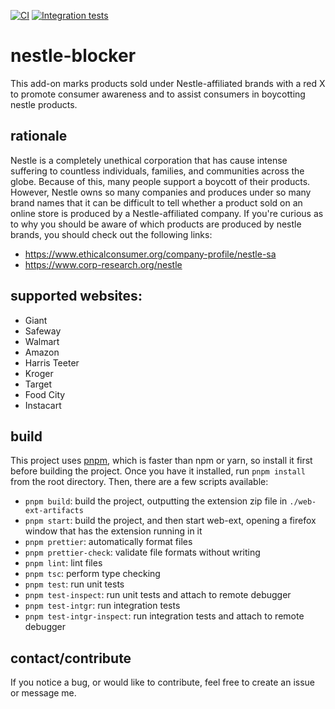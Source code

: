 [![CI](https://github.com/isaac-j-miller/nestle-blocker/actions/workflows/branch-check.yml/badge.svg?branch=main)](https://github.com/isaac-j-miller/nestle-blocker/actions/workflows/branch-check.yml) [![Integration tests](https://github.com/isaac-j-miller/nestle-blocker/actions/workflows/intgr-test.yml/badge.svg?branch=main)](https://github.com/isaac-j-miller/nestle-blocker/actions/workflows/intgr-test.yml)

# nestle-blocker

This add-on marks products sold under Nestle-affiliated brands with a red X to promote consumer awareness and to assist consumers in boycotting nestle products.

## rationale

Nestle is a completely unethical corporation that has cause intense suffering to countless individuals, families, and communities across the globe. Because of this, many people support a boycott of their products. However, Nestle owns so many companies and produces under so many brand names that it can be difficult to tell whether a product sold on an online store is produced by a Nestle-affiliated company.
If you're curious as to why you should be aware of which products are produced by nestle brands,
you should check out the following links:

- https://www.ethicalconsumer.org/company-profile/nestle-sa
- https://www.corp-research.org/nestle

## supported websites:

- Giant
- Safeway
- Walmart
- Amazon
- Harris Teeter
- Kroger
- Target
- Food City
- Instacart

## build

This project uses [pnpm](https://pnpm.io/), which is faster than npm or yarn, so install it first before building the project. Once you have it installed, run `pnpm install` from the root directory. Then, there are a few scripts available:

- `pnpm build`: build the project, outputting the extension zip file in `./web-ext-artifacts`
- `pnpm start`: build the project, and then start web-ext, opening a firefox window that has the extension running in it
- `pnpm prettier`: automatically format files
- `pnpm prettier-check`: validate file formats without writing
- `pnpm lint`: lint files
- `pnpm tsc`: perform type checking
- `pnpm test`: run unit tests
- `pnpm test-inspect`: run unit tests and attach to remote debugger
- `pnpm test-intgr`: run integration tests
- `pnpm test-intgr-inspect`: run integration tests and attach to remote debugger

## contact/contribute

If you notice a bug, or would like to contribute, feel free to create an issue or message me.
